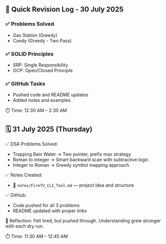 ## 🔁 Quick Revision Log - 30 July 2025

### ✅ Problems Solved
- Gas Station (Greedy)
- Candy (Greedy - Two Pass)

### ✅ SOLID Principles
- SRP: Single Responsibility
- OCP: Open/Closed Principle

### ✅ GitHub Tasks
- Pushed code and README updates
- Added notes and examples

⏱️ Time: 12:30 AM – 2:30 AM


## 🗓️ 31 July 2025 (Thursday)

✅ DSA Problems Solved:
- Trapping Rain Water → Two pointer, prefix max strategy
- Roman to Integer → Smart backward scan with subtractive logic
- Integer to Roman → Greedy symbol mapping approach

✅ Notes Created:
- 📁 `notes/FireTV_CLI_Tool.md` — project idea and structure

✅ GitHub:
- Code pushed for all 3 problems
- README updated with proper links

🧠 Reflection:
Felt tired, but pushed through. Understanding grew stronger with each dry run.

⏱️ Time: 11:30 AM – 12:45 AM
